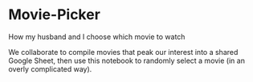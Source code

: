 # Movie-Picker
How my husband and I choose which movie to watch

We collaborate to compile movies that peak our interest into a shared Google Sheet, then use this notebook to randomly select a movie (in an overly complicated way).
